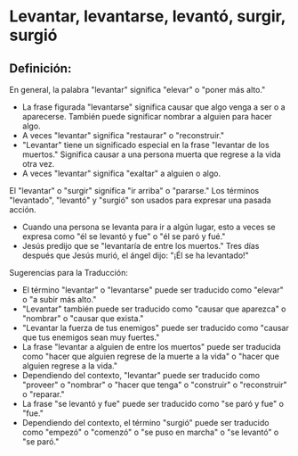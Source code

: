 # Levantar, levantarse, levantó, surgir, surgió

## Definición: 

En general, la palabra "levantar" significa "elevar" o "poner más alto."

* La frase figurada "levantarse" significa causar que algo venga a ser o a aparecerse. También puede significar nombrar a alguien para hacer algo.
* A veces "levantar" significa "restaurar" o "reconstruir."
* "Levantar" tiene un significado especial en la frase "levantar de los muertos."  Significa causar a una persona muerta que regrese a la vida otra vez.
* A veces "levantar" significa "exaltar" a alguien o algo.

El "levantar" o "surgir" significa "ir arriba" o "pararse." Los términos "levantado", "levantó" y "surgió" son usados para expresar una pasada acción.

* Cuando una persona se levanta para ir a algún lugar, esto a veces se expresa como "él se levantó y fue" o "él se paró y fué."
* Jesús predijo que se "levantaría de entre los muertos." Tres días después que Jesús murió, el ángel dijo: "¡Él se ha levantado!"

Sugerencias para la Traducción:

* El término "levantar" o "levantarse" puede ser traducido como "elevar" o "a subir más alto."
* "Levantar" también puede ser traducido como  "causar que aparezca" o "nombrar" o "causar que exista."
* "Levantar la fuerza de tus enemigos" puede ser traducido como "causar que tus enemigos sean muy fuertes."
* La frase "levantar a alguien de entre los muertos" puede ser traducida como "hacer que alguien regrese de la muerte a la vida" o "hacer que alguien regrese a la vida."
* Dependiendo del contexto, "levantar" puede ser traducido como "proveer" o "nombrar" o "hacer que tenga" o "construir" o "reconstruir" o "reparar."
* La frase "se levantó y fue" puede ser traducido como "se paró y fue" o "fue."
* Dependiendo del contexto, el término "surgió" puede ser traducido como "empezó" o "comenzó" o "se puso en marcha" o "se levantó" o "se paró."

